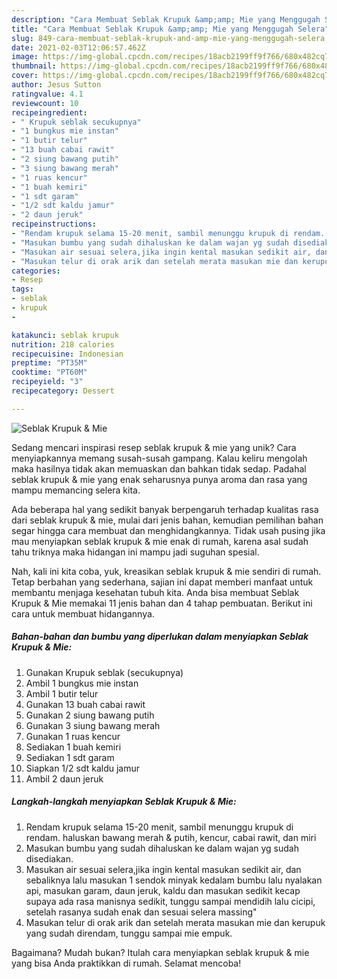 ```yaml
---
description: "Cara Membuat Seblak Krupuk &amp;amp; Mie yang Menggugah Selera"
title: "Cara Membuat Seblak Krupuk &amp;amp; Mie yang Menggugah Selera"
slug: 849-cara-membuat-seblak-krupuk-and-amp-mie-yang-menggugah-selera
date: 2021-02-03T12:06:57.462Z
image: https://img-global.cpcdn.com/recipes/18acb2199ff9f766/680x482cq70/seblak-krupuk-mie-foto-resep-utama.jpg
thumbnail: https://img-global.cpcdn.com/recipes/18acb2199ff9f766/680x482cq70/seblak-krupuk-mie-foto-resep-utama.jpg
cover: https://img-global.cpcdn.com/recipes/18acb2199ff9f766/680x482cq70/seblak-krupuk-mie-foto-resep-utama.jpg
author: Jesus Sutton
ratingvalue: 4.1
reviewcount: 10
recipeingredient:
- " Krupuk seblak secukupnya"
- "1 bungkus mie instan"
- "1 butir telur"
- "13 buah cabai rawit"
- "2 siung bawang putih"
- "3 siung bawang merah"
- "1 ruas kencur"
- "1 buah kemiri"
- "1 sdt garam"
- "1/2 sdt kaldu jamur"
- "2 daun jeruk"
recipeinstructions:
- "Rendam krupuk selama 15-20 menit, sambil menunggu krupuk di rendam. haluskan bawang merah &amp; putih, kencur, cabai rawit, dan miri"
- "Masukan bumbu yang sudah dihaluskan ke dalam wajan yg sudah disediakan."
- "Masukan air sesuai selera,jika ingin kental masukan sedikit air, dan sebaliknya lalu masukan 1 sendok minyak kedalam bumbu lalu nyalakan api, masukan garam, daun jeruk, kaldu dan masukan sedikit kecap supaya ada rasa manisnya sedikit, tunggu sampai mendidih lalu cicipi, setelah rasanya sudah enak dan sesuai selera massing&#34;"
- "Masukan telur di orak arik dan setelah merata masukan mie dan kerupuk yang sudah direndam, tunggu sampai mie empuk."
categories:
- Resep
tags:
- seblak
- krupuk
- 

katakunci: seblak krupuk  
nutrition: 218 calories
recipecuisine: Indonesian
preptime: "PT35M"
cooktime: "PT60M"
recipeyield: "3"
recipecategory: Dessert

---
```



![Seblak Krupuk &amp; Mie](https://img-global.cpcdn.com/recipes/18acb2199ff9f766/680x482cq70/seblak-krupuk-mie-foto-resep-utama.jpg)

Sedang mencari inspirasi resep seblak krupuk &amp; mie yang unik? Cara menyiapkannya memang susah-susah gampang. Kalau keliru mengolah maka hasilnya tidak akan memuaskan dan bahkan tidak sedap. Padahal seblak krupuk &amp; mie yang enak seharusnya punya aroma dan rasa yang mampu memancing selera kita.



Ada beberapa hal yang sedikit banyak berpengaruh terhadap kualitas rasa dari seblak krupuk &amp; mie, mulai dari jenis bahan, kemudian pemilihan bahan segar hingga cara membuat dan menghidangkannya. Tidak usah pusing jika mau menyiapkan seblak krupuk &amp; mie enak di rumah, karena asal sudah tahu triknya maka hidangan ini mampu jadi suguhan spesial.


Nah, kali ini kita coba, yuk, kreasikan seblak krupuk &amp; mie sendiri di rumah. Tetap berbahan yang sederhana, sajian ini dapat memberi manfaat untuk membantu menjaga kesehatan tubuh kita. Anda bisa membuat Seblak Krupuk &amp; Mie memakai 11 jenis bahan dan 4 tahap pembuatan. Berikut ini cara untuk membuat hidangannya.

<!--inarticleads1-->

##### Bahan-bahan dan bumbu yang diperlukan dalam menyiapkan Seblak Krupuk &amp; Mie:

1. Gunakan  Krupuk seblak (secukupnya)
1. Ambil 1 bungkus mie instan
1. Ambil 1 butir telur
1. Gunakan 13 buah cabai rawit
1. Gunakan 2 siung bawang putih
1. Gunakan 3 siung bawang merah
1. Gunakan 1 ruas kencur
1. Sediakan 1 buah kemiri
1. Sediakan 1 sdt garam
1. Siapkan 1/2 sdt kaldu jamur
1. Ambil 2 daun jeruk




<!--inarticleads2-->

##### Langkah-langkah menyiapkan Seblak Krupuk &amp; Mie:

1. Rendam krupuk selama 15-20 menit, sambil menunggu krupuk di rendam. haluskan bawang merah &amp; putih, kencur, cabai rawit, dan miri
1. Masukan bumbu yang sudah dihaluskan ke dalam wajan yg sudah disediakan.
1. Masukan air sesuai selera,jika ingin kental masukan sedikit air, dan sebaliknya lalu masukan 1 sendok minyak kedalam bumbu lalu nyalakan api, masukan garam, daun jeruk, kaldu dan masukan sedikit kecap supaya ada rasa manisnya sedikit, tunggu sampai mendidih lalu cicipi, setelah rasanya sudah enak dan sesuai selera massing&#34;
1. Masukan telur di orak arik dan setelah merata masukan mie dan kerupuk yang sudah direndam, tunggu sampai mie empuk.




Bagaimana? Mudah bukan? Itulah cara menyiapkan seblak krupuk &amp; mie yang bisa Anda praktikkan di rumah. Selamat mencoba!
